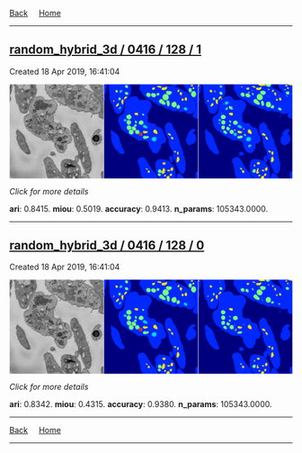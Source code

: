 
[Back](..)&nbsp;&nbsp;&nbsp;&nbsp;&nbsp;[Home](https://leapmanlab.github.io/snapshots)

---

<div class="summary"><a href="1"><h2>random_hybrid_3d / 0416 / 128 / 1</h2></a><p>Created 18 Apr 2019, 16:41:04
</p><a href="1"><img src="1/media/summary.png" align="center"></a><p>
<i>Click for more details</i>
</p></div>

**ari**: 0.8415. **miou**: 0.5019. **accuracy**: 0.9413. **n_params**: 105343.0000. 

---

<div class="summary"><a href="0"><h2>random_hybrid_3d / 0416 / 128 / 0</h2></a><p>Created 18 Apr 2019, 16:41:04
</p><a href="0"><img src="0/media/summary.png" align="center"></a><p>
<i>Click for more details</i>
</p></div>

**ari**: 0.8342. **miou**: 0.4315. **accuracy**: 0.9380. **n_params**: 105343.0000. 

---

[Back](..)&nbsp;&nbsp;&nbsp;&nbsp;&nbsp;[Home](https://leapmanlab.github.io/snapshots)

---